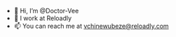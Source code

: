 - 👋 Hi, I’m @Doctor-Vee
- 🏢 I work at Reloadly
- 📫 You can reach me at vchinewubeze@reloadly.com
<!---
Doctor-Vee/Doctor-Vee is a ✨ special ✨ repository because its `README.md` (this file) appears on your GitHub profile.
You can click the Preview link to take a look at your changes.
--->
